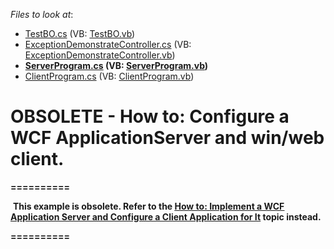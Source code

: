 <!-- default file list -->
*Files to look at*:

* [TestBO.cs](./CS/ClientServer_Wcf_StandardAuth.Module/BusinessObjects/TestBO.cs) (VB: [TestBO.vb](./VB/ClientServer_Wcf_StandardAuth.Module/BusinessObjects/TestBO.vb))
* [ExceptionDemonstrateController.cs](./CS/ClientServer_Wcf_StandardAuth.Module/Controllers/ExceptionDemonstrateController.cs) (VB: [ExceptionDemonstrateController.vb](./VB/ClientServer_Wcf_StandardAuth.Module/Controllers/ExceptionDemonstrateController.vb))
* **[ServerProgram.cs](./CS/ClientServer_Wcf_StandardAuth.Server/ServerProgram.cs) (VB: [ServerProgram.vb](./VB/ClientServer_Wcf_StandardAuth.Server/ServerProgram.vb))**
* [ClientProgram.cs](./CS/ClientServer_Wcf_StandardAuth.Win/ClientProgram.cs) (VB: [ClientProgram.vb](./VB/ClientServer_Wcf_StandardAuth.Win/ClientProgram.vb))
<!-- default file list end -->
# OBSOLETE - How to: Configure a WCF ApplicationServer and win/web client.


<strong>==========</strong><br>
<p> <strong>This example is obsolete. Refer to the <a href="http://documentation.devexpress.com/#Xaf/CustomDocument3562"><u>How to: Implement a WCF Application Server and Configure a Client Application for It</u></a><u></u> topic instead.</strong></p>
<p><strong>==========</strong></p>

<br/>


